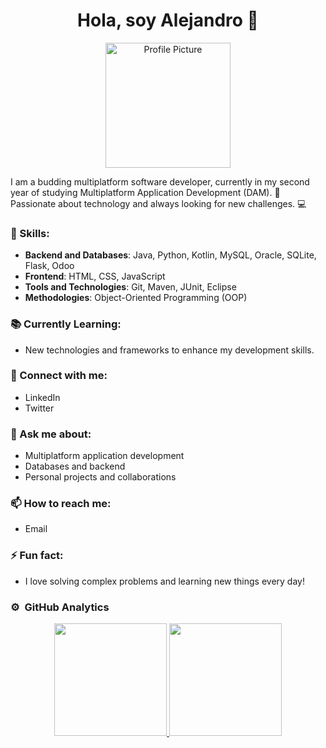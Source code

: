 <div align="center">
  <h1>Hola, soy Alejandro 👋</h1>
  <img src="https://github.com/VulpeenGX/images/blob/main/img.jpg" alt="Profile Picture" width="200" />
</div>

I am a budding multiplatform software developer, currently in my second year of studying Multiplatform Application Development (DAM). 🚀 Passionate about technology and always looking for new challenges. 💻

### 🌟 Skills:
- **Backend and Databases**: Java, Python, Kotlin, MySQL, Oracle, SQLite, Flask, Odoo
- **Frontend**: HTML, CSS, JavaScript
- **Tools and Technologies**: Git, Maven, JUnit, Eclipse
- **Methodologies**: Object-Oriented Programming (OOP)

### 📚 Currently Learning:
- New technologies and frameworks to enhance my development skills.

### 🔗 Connect with me:
- LinkedIn
- Twitter

### 💬 Ask me about:
- Multiplatform application development
- Databases and backend
- Personal projects and collaborations

### 📫 How to reach me:
- Email

### ⚡ Fun fact:
- I love solving complex problems and learning new things every day!

### ⚙️ &nbsp;GitHub Analytics

<p align="center">
<a href="https://github.com/VulppenGX">
  <img height="180em" src="https://github-readme-stats-eight-theta.vercel.app/api?username=VulpeenGX&show_icons=true&theme=algolia&include_all_commits=true&count_private=true"/>
  <img height="180em" src="https://github-readme-stats-eight-theta.vercel.app/api/top-langs/?username=VulpeenGX&layout=compact&langs_count=8&theme=algolia"/>
</a>
</p>
